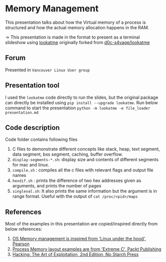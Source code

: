 # Memory Management

This presentation talks about how the Virtual memory of a process is structured and 
how the actual memory allocation happens in the RAM.

-> This presentation is made in the format to present as a terminal slideshow using [lookatme](https://github.com/gauravloj/lookatme)
   originally forked from [d0c-s4vage/lookatme](https://github.com/d0c-s4vage/lookatme)

## Forum
Presented in `Vancouver Linux User group`

## Presentation tool
I used the `lookatme` code directly to run the slides, but the original package can directly be installed using `pip install --upgrade lookatme`.
Run below command to start the presentation
`python -m lookatme -e file_loader presentation.md`

## Code description
Code folder contains following files

1. C files to demonstrate different concepts like stack, heap, text segment, data segment, bss segment, caching, buffer overflow.
1. `display-segments-*.sh`: display size and contents of different segments for mac and linux.
1. `compile.sh` : compiles all the c files with relevant flags and output file names
1. `hexdif.sh` : prints the difference of two hex addresses given as arguments, and prints the number of pages
1. `singleval.sh`: It also prints the same information but the argument is in range format. Useful with the output of `cat /proc/<pid>/maps`

## References
Most of the examples in this presentation are copied/inspired directly from below references:

1. [OS Memory management is inspired from 'Linux under the hood', Pearson](https://www.oreilly.com/library/view/linux-under-the/9780134663500/)
1. [Process Memory layout examples are from 'Extreme C', Packt Publishing](https://www.oreilly.com/library/view/extreme-c/9781789343625/)
1. [Hacking: The Art of Exploitation, 2nd Edition, No Starch Press](https://learning.oreilly.com/library/view/hacking-the-art/9781593271442/)

